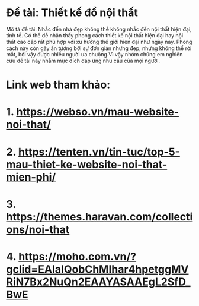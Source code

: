 


# Đề tài: Thiết kế đồ nội thất
Mô tả đề tài: Nhắc đến nhà đẹp không thể không nhắc đến nội thất hiện đại, tinh tế. Có thể dễ nhận thấy phong cách thiết kế nội thất hiện đại hay nội thất cao cấp rất phù hợp với xu hướng thế giới hiện đại như ngày nay. Phong cách này còn gây ấn tượng bởi sự đơn giản nhưng đẹp, nhưng không thể rời mắt, bởi vậy được nhiều người ưa chuộng.Vì vậy nhóm chúng em nghiên cứu đề tài này nhằm mục đích đáp ứng nhu cầu của mọi người.

# Link web tham khảo:
# 1. https://webso.vn/mau-website-noi-that/
# 2. https://tenten.vn/tin-tuc/top-5-mau-thiet-ke-website-noi-that-mien-phi/
# 3. https://themes.haravan.com/collections/noi-that
# 4. https://moho.com.vn/?gclid=EAIaIQobChMIhar4hpetggMVRiN7Bx2NuQn2EAAYASAAEgL2SfD_BwE

